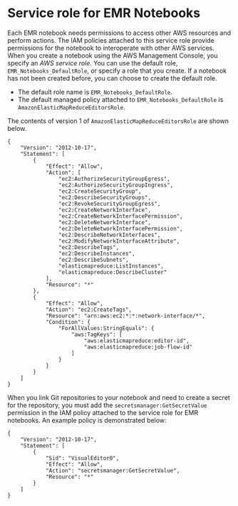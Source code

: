 # Service role for EMR Notebooks<a name="emr-managed-notebooks-service-role"></a>

Each EMR notebook needs permissions to access other AWS resources and perform actions\. The IAM policies attached to this service role provide permissions for the notebook to interoperate with other AWS services\. When you create a notebook using the AWS Management Console, you specify an *AWS service role*\. You can use the default role, `EMR_Notebooks_DefaultRole`, or specify a role that you create\. If a notebook has not been created before, you can choose to create the default role\.
+ The default role name is `EMR_Notebooks_DefaultRole`\.
+ The default managed policy attached to `EMR_Notebooks_DefaultRole` is `AmazonElasticMapReduceEditorsRole`\.

The contents of version 1 of `AmazonElasticMapReduceEditorsRole` are shown below\.

```
{
    "Version": "2012-10-17",
    "Statement": [
        {
            "Effect": "Allow",
            "Action": [
                "ec2:AuthorizeSecurityGroupEgress",
                "ec2:AuthorizeSecurityGroupIngress",
                "ec2:CreateSecurityGroup",
                "ec2:DescribeSecurityGroups",
                "ec2:RevokeSecurityGroupEgress",
                "ec2:CreateNetworkInterface",
                "ec2:CreateNetworkInterfacePermission",
                "ec2:DeleteNetworkInterface",
                "ec2:DeleteNetworkInterfacePermission",
                "ec2:DescribeNetworkInterfaces",
                "ec2:ModifyNetworkInterfaceAttribute",
                "ec2:DescribeTags",
                "ec2:DescribeInstances",
                "ec2:DescribeSubnets",
                "elasticmapreduce:ListInstances",
                "elasticmapreduce:DescribeCluster"
            ],
            "Resource": "*"
        },
        {
            "Effect": "Allow",
            "Action": "ec2:CreateTags",
            "Resource": "arn:aws:ec2:*:*:network-interface/*",
            "Condition": {
                "ForAllValues:StringEquals": {
                    "aws:TagKeys": [
                        "aws:elasticmapreduce:editor-id",
                        "aws:elasticmapreduce:job-flow-id"
                    ]
                }
            }
        }
    ]
}
```

When you link Git repositories to your notebook and need to create a secret for the repository, you must add the `secretsmanager:GetSecretValue` permission in the IAM policy attached to the service role for EMR notebooks\. An example policy is demonstrated below: 

```
{
    "Version": "2012-10-17",
    "Statement": [
        {
            "Sid": "VisualEditor0",
            "Effect": "Allow",
            "Action": "secretsmanager:GetSecretValue",
            "Resource": "*"
        }
    ]
}
```